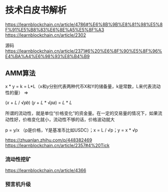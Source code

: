 # 技术白皮书解析

https://learnblockchain.cn/article/4786#%E6%8B%9B%E8%81%98%E5%8F%91%E5%B8%83%E6%8E%A5%E5%8F%A3
https://learnblockchain.cn/article/2302

源码
https://learnblockchain.cn/article/2371#6%20%E6%8F%90%E5%8F%96%E4%BA%A4%E6%98%93%E8%B4%B9

## AMM算法

x * y = k = L*L（x和y分别代表两种代币X和Y的储备量，k是常数，L来代表流动性的量） =>

(𝑥 + 𝐿 / √𝑝𝑏) (𝑦 + 𝐿 * √𝑝𝑎) = 𝐿 * 𝐿

所谓的流动性，就是单位“价格变化”的资金量。在一定的交易量的情况下，如果流动性好，价格变化就小，流动性不够的话，价格波动就大

p = y/x （p是价格，Y是基准币比如USDC）；x = L / √p；y = x * √p

https://zhuanlan.zhihu.com/p/448382469
https://learnblockchain.cn/article/2357#4%20Tick

### 流动性挖矿

https://learnblockchain.cn/article/4366


### 预言机升级
